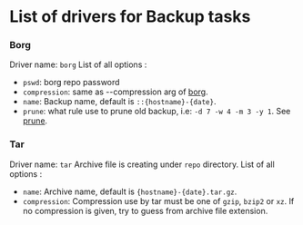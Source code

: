 # List of drivers for Backup tasks

### Borg

Driver name: `borg`
List of all options :
 - `pswd`: borg repo password
 - `compression`: same as --compression arg of [borg](https://borgbackup.readthedocs.io/en/stable/usage/create.html).
 - `name`: Backup name, default is `::{hostname}-{date}`.
 - `prune`: what rule use to prune old backup, i.e: `-d 7 -w 4 -m 3 -y 1`. See [prune](https://borgbackup.readthedocs.io/en/stable/usage/prune.html).


### Tar

Driver name: `tar`
Archive file is creating under `repo` directory.
List of all options :
 - `name`: Archive name, default is `{hostname}-{date}.tar.gz`.
 - `compression`: Compression use by tar must be one of `gzip`, `bzip2` or `xz`. If no compression is given, try to guess from archive file extension.

